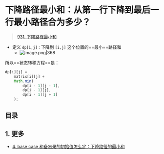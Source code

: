 
# 下降路径最小和：从第一行下降到最后一行最小路径合为多少？


> [931. 下降路径最小和](https://leetcode.cn/problems/minimum-falling-path-sum/)


- 定义 `dp[i,j]` : 下降到 `[i,j]` 这个位置的==最小==路径和 
	- ![image.png|368](https://832-1310531898.cos.ap-beijing.myqcloud.com/736082a26402922ebd21bf34f8136d34.png)

所以==状态转移方程==是：

```javascript
dp[i][j] =
    matrix[i][j] + 
    Math.min(
        dp[i - 1][j - 1], 
        dp[i - 1][j], 
        dp[i - 1][j + 1]
    );
```


## 目录
<!-- toc -->
 ## 1. 更多 

- [4. base case 和备忘录的初始值怎么定：下降路径的最小和](/post/ifNuOQL4.html)
